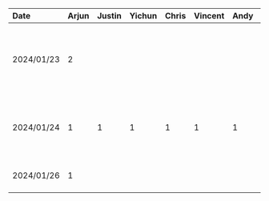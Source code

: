 
| Date     | Arjun | Justin | Yichun | Chris | Vincent | Andy | Task                                            |
|:---------|:------|:-------|:-------|:------|:--------|:-----|:------------------------------------------------|
|2024/01/23| 2     |        |        |       |         |      |  Create Proposal template and setup GitHub repo |
|2024/01/24| 1     |  1     | 1      | 1     | 1       | 1    |  Team  meeting to discuss app ideas             |
|2024/01/26| 1     |        |        |       |         |      |  Work on project proposal                       |
